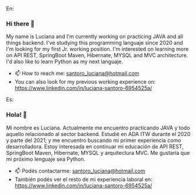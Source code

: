 En:

### Hi there 👋

My name is Luciana and I'm currently working on practicing JAVA and all things backend. 
I've studying this programming languaje since 2020 and I'm looking for my first Jr. working position.
I'm interested on learning more on API REST, SpringBoot Maven, Hibernate, MYSQL and MVC architecture.
I'd also like to learn Python as my next languaje.

- 📫 How to reach me: santoro_luciana@hotmail.com
- You can also look for my previous working experience on: https://www.linkedin.com/in/luciana-santoro-6954525a/

Es:

### Hola! 👋

Mi nombre es Luciana. Actualmente me encuentro practicando JAVA y todo aquello relacionado al sector backend.
Estudié en ADA ITW durante el 2020 y parte del 2021; y me encuentro buscando mi primer experiencia como desarrolladora.
Estoy interesada en continuar mi educación de API REST, SpringBoot Maven, Hibernate, MYSQL y arquitectura MVC.
Me gustaría que mi próximo lenguaje sea Python.

- 📫 Podés contactarme: santoro_luciana@hotmail.com
- También podés ver el resto de mi experiencia laboral en: https://www.linkedin.com/in/luciana-santoro-6954525a/



<!--
**LucianaSantoro/LucianaSantoro** is a ✨ _special_ ✨ repository because its `README.md` (this file) appears on your GitHub profile.

Here are some ideas to get you started:

- 🔭 I’m currently working on ...
- 🌱 I’m currently learning ...
- 👯 I’m looking to collaborate on ...
- 🤔 I’m looking for help with ...
- 💬 Ask me about ...
- 📫 How to reach me: ...
- 😄 Pronouns: ...
- ⚡ Fun fact: ...
-->
